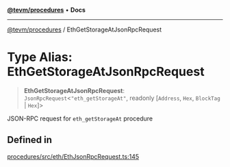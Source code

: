 [**@tevm/procedures**](../README.md) • **Docs**

***

[@tevm/procedures](../globals.md) / EthGetStorageAtJsonRpcRequest

# Type Alias: EthGetStorageAtJsonRpcRequest

> **EthGetStorageAtJsonRpcRequest**: `JsonRpcRequest`\<`"eth_getStorageAt"`, readonly [`Address`, `Hex`, `BlockTag` \| `Hex`]\>

JSON-RPC request for `eth_getStorageAt` procedure

## Defined in

[procedures/src/eth/EthJsonRpcRequest.ts:145](https://github.com/evmts/tevm-monorepo/blob/main/packages/procedures/src/eth/EthJsonRpcRequest.ts#L145)
